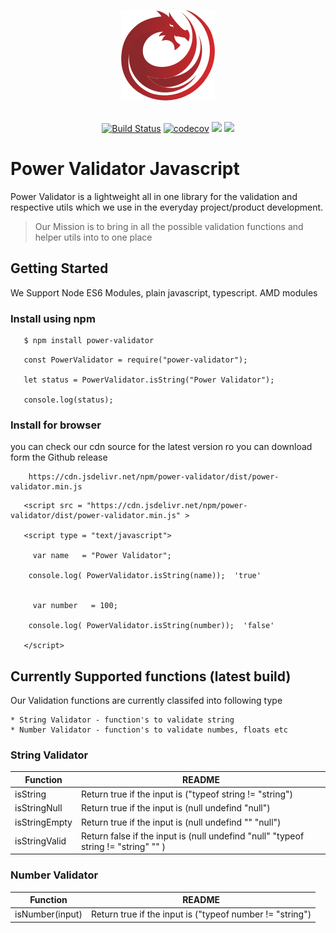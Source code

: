 
<div align="center">

![Power Validator](https://raw.githubusercontent.com/PowerValidator/power-validator-javascript/master/power-validator-logo.png)
<br><br>

[![Build Status](https://travis-ci.com/PowerValidator/power-validator-javascript.svg?branch=master)](https://travis-ci.com/PowerValidator/power-validator-javascript) [![codecov](https://codecov.io/gh/PowerValidator/power-validator-javascript/branch/master/graph/badge.svg)](https://codecov.io/gh/PowerValidator/power-validator-javascript) ![](https://img.shields.io/npm/dt/power-validator.svg?label=npm%20downloads&style=flat) 
[![](https://data.jsdelivr.com/v1/package/npm/power-validator/badge)](https://www.jsdelivr.com/package/npm/power-validator)

</div>

# Power Validator Javascript 

Power Validator is a lightweight all in one library for the validation and respective utils which we use in the everyday project/product development. 

> Our Mission is to bring in all the possible validation functions and helper utils into to one place


## Getting Started 

We Support Node ES6 Modules, plain javascript, typescript. AMD modules

### Install using npm 

```sh
   $ npm install power-validator
```

```
   const PowerValidator = require("power-validator");

   let status = PowerValidator.isString("Power Validator");

   console.log(status);
```

### Install for browser 

you can  check our cdn source for the latest version ro you can download form the Github release 

```
    https://cdn.jsdelivr.net/npm/power-validator/dist/power-validator.min.js
```

```
   <script src = "https://cdn.jsdelivr.net/npm/power-validator/dist/power-validator.min.js" >

   <script type = "text/javascript">

     var name   = "Power Validator";

    console.log( PowerValidator.isString(name));  'true'


     var number   = 100;

    console.log( PowerValidator.isString(number));  'false'

   </script>
```


## Currently Supported functions (latest build)

Our Validation functions are currently classifed into following type 

    * String Validator - function's to validate string 
    * Number Validator - function's to validate numbes, floats etc 

### String Validator


| Function | README |
| ------ | ------ |
| isString | Return true if the input is ("typeof string != "string") |
| isStringNull | Return true if the input is (null  undefind  "null") |
| isStringEmpty |Return true if the input is (null  undefind  ""  "null") |
| isStringValid | Return false if the input is (null  undefind  "null"  "typeof string != "string"  "" ) |

### Number Validator


| Function | README |
| ------ | ------ |
| isNumber(input) | Return true if the input is ("typeof number != "string") |
